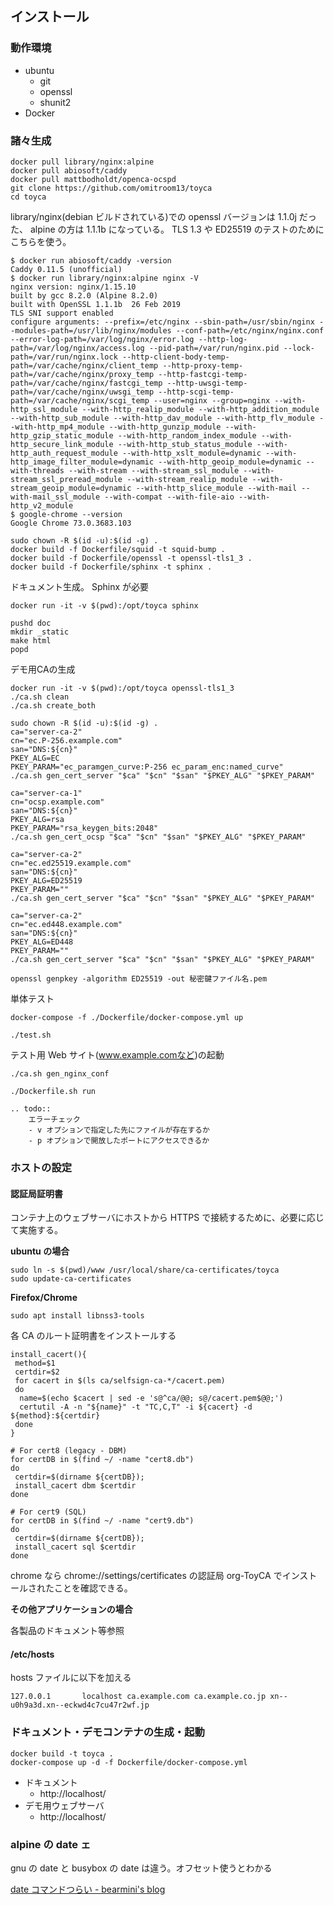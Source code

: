 ## インストール

### 動作環境

- ubuntu
  - git
  - openssl
  - shunit2
- Docker

### 諸々生成

```
docker pull library/nginx:alpine
docker pull abiosoft/caddy
docker pull mattbodholdt/openca-ocspd
git clone https://github.com/omitroom13/toyca
cd toyca
```

library/nginx(debian ビルドされている)での openssl バージョンは 1.1.0j だった、 alpine の方は 1.1.1b になっている。 TLS 1.3 や ED25519 のテストのためにこちらを使う。

```
$ docker run abiosoft/caddy -version
Caddy 0.11.5 (unofficial)
$ docker run library/nginx:alpine nginx -V
nginx version: nginx/1.15.10
built by gcc 8.2.0 (Alpine 8.2.0) 
built with OpenSSL 1.1.1b  26 Feb 2019
TLS SNI support enabled
configure arguments: --prefix=/etc/nginx --sbin-path=/usr/sbin/nginx --modules-path=/usr/lib/nginx/modules --conf-path=/etc/nginx/nginx.conf --error-log-path=/var/log/nginx/error.log --http-log-path=/var/log/nginx/access.log --pid-path=/var/run/nginx.pid --lock-path=/var/run/nginx.lock --http-client-body-temp-path=/var/cache/nginx/client_temp --http-proxy-temp-path=/var/cache/nginx/proxy_temp --http-fastcgi-temp-path=/var/cache/nginx/fastcgi_temp --http-uwsgi-temp-path=/var/cache/nginx/uwsgi_temp --http-scgi-temp-path=/var/cache/nginx/scgi_temp --user=nginx --group=nginx --with-http_ssl_module --with-http_realip_module --with-http_addition_module --with-http_sub_module --with-http_dav_module --with-http_flv_module --with-http_mp4_module --with-http_gunzip_module --with-http_gzip_static_module --with-http_random_index_module --with-http_secure_link_module --with-http_stub_status_module --with-http_auth_request_module --with-http_xslt_module=dynamic --with-http_image_filter_module=dynamic --with-http_geoip_module=dynamic --with-threads --with-stream --with-stream_ssl_module --with-stream_ssl_preread_module --with-stream_realip_module --with-stream_geoip_module=dynamic --with-http_slice_module --with-mail --with-mail_ssl_module --with-compat --with-file-aio --with-http_v2_module
$ google-chrome --version
Google Chrome 73.0.3683.103 
```

```
sudo chown -R $(id -u):$(id -g) .
docker build -f Dockerfile/squid -t squid-bump .
docker build -f Dockerfile/openssl -t openssl-tls1_3 .
docker build -f Dockerfile/sphinx -t sphinx .
```

ドキュメント生成。 Sphinx が必要

```
docker run -it -v $(pwd):/opt/toyca sphinx

pushd doc
mkdir _static
make html
popd
```

デモ用CAの生成

```
docker run -it -v $(pwd):/opt/toyca openssl-tls1_3
./ca.sh clean
./ca.sh create_both

sudo chown -R $(id -u):$(id -g) .
ca="server-ca-2"
cn="ec.P-256.example.com"
san="DNS:${cn}"
PKEY_ALG=EC
PKEY_PARAM="ec_paramgen_curve:P-256 ec_param_enc:named_curve"
./ca.sh gen_cert_server "$ca" "$cn" "$san" "$PKEY_ALG" "$PKEY_PARAM"

ca="server-ca-1"
cn="ocsp.example.com"
san="DNS:${cn}"
PKEY_ALG=rsa
PKEY_PARAM="rsa_keygen_bits:2048"
./ca.sh gen_cert_ocsp "$ca" "$cn" "$san" "$PKEY_ALG" "$PKEY_PARAM"

ca="server-ca-2"
cn="ec.ed25519.example.com"
san="DNS:${cn}"
PKEY_ALG=ED25519
PKEY_PARAM=""
./ca.sh gen_cert_server "$ca" "$cn" "$san" "$PKEY_ALG" "$PKEY_PARAM"

ca="server-ca-2"
cn="ec.ed448.example.com"
san="DNS:${cn}"
PKEY_ALG=ED448
PKEY_PARAM=""
./ca.sh gen_cert_server "$ca" "$cn" "$san" "$PKEY_ALG" "$PKEY_PARAM"
```

```
openssl genpkey -algorithm ED25519 -out 秘密鍵ファイル名.pem
```

単体テスト

```
docker-compose -f ./Dockerfile/docker-compose.yml up

./test.sh
```

テスト用 Web サイト(www.example.comなど)の起動

```
./ca.sh gen_nginx_conf
```

```
./Dockerfile.sh run
```

```eval_rst
.. todo::
	エラーチェック
	- v オプションで指定した先にファイルが存在するか
	- p オプションで開放したポートにアクセスできるか
```

### ホストの設定

#### 認証局証明書

コンテナ上のウェブサーバにホストから HTTPS で接続するために、必要に応じて実施する。

**ubuntu の場合**

```
sudo ln -s $(pwd)/www /usr/local/share/ca-certificates/toyca
sudo update-ca-certificates
```

**Firefox/Chrome**

```
sudo apt install libnss3-tools
```

各 CA のルート証明書をインストールする

```
install_cacert(){
 method=$1
 certdir=$2
 for cacert in $(ls ca/selfsign-ca-*/cacert.pem)
 do
  name=$(echo $cacert | sed -e 's@^ca/@@; s@/cacert.pem$@@;')
  certutil -A -n "${name}" -t "TC,C,T" -i ${cacert} -d ${method}:${certdir}
 done
}

# For cert8 (legacy - DBM)
for certDB in $(find ~/ -name "cert8.db")
do
 certdir=$(dirname ${certDB});
 install_cacert dbm $certdir
done

# For cert9 (SQL)
for certDB in $(find ~/ -name "cert9.db")
do
 certdir=$(dirname ${certDB});
 install_cacert sql $certdir
done
```

chrome なら chrome://settings/certificates の認証局 org-ToyCA でインストールされたことを確認できる。

**その他アプリケーションの場合**

各製品のドキュメント等参照

#### /etc/hosts

hosts ファイルに以下を加える

```
127.0.0.1       localhost ca.example.com ca.example.co.jp xn--u0h9a3d.xn--eckwd4c7cu47r2wf.jp
```

### ドキュメント・デモコンテナの生成・起動

```
docker build -t toyca .
docker-compose up -d -f Dockerfile/docker-compose.yml
```

- ドキュメント
  - http://localhost/
- デモ用ウェブサーバ
  - http://localhost/


### alpine の date ェ

gnu の date と busybox の date は違う。オフセット使うとわかる

[date コマンドつらい - bearmini's blog](https://bearmini.hatenablog.com/entry/2017/06/19/115255)

